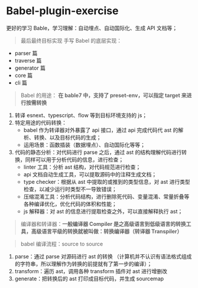 # Babel-plugin-exercise

更好的学习 Bable，学习理解：自动埋点、自动国际化、生成 API 文档等；

> 最后最终目标实现 手写 Babel 的底层实现：

- parser 篇
- traverse 篇
- generator 篇
- core 篇
- cli 篇

> Babel 的用途： **在 bable7 中，支持了 preset-env，可以指定 target 来进行按需转换**

1. 转译 esnext、typescript、flow 等到目标环境支持的 js；
2. 特定用途的代码转换：
   - babel 作为转译器对外暴露了 api 接口，通过 api 完成代码代 ast 的解析、转换、以及目标代码的生成；
   - 运用场景：函数插装（数据埋点）、自动国际化等等；
3. 代码的静态分析：对代码进行 parse 之后，通过 ast 的结构理解代码进行转换，同样可以用于分析代码的信息，进行检查；
   - linter 工具：分析 ast 结构，对代码规范进行检查；
   - api 文档自动生成工具，可以提取源码中的注释生成文档；
   - type checker：根据从 ast 中提取的或推到的类型信息，对 ast 进行类型检查，以减少运行时类型不一导致错误；
   - 压缩混淆工具：分析代码结构，进行删除死代码、变量混淆、常量折叠等各种编译优化，优化代码的体积和性能；
   - js 解释器：对 ast 的信息进行提取检查之外，可以直接解释执行 ast；

> 编译器和转译器：**一般编译器 Compiler 是之高级语言到低级语言的转换工具，高级语言平级的转换就被叫做：转换编译器（转译器 Transpiler）**

> babel 编译流程：source to source

1. parse：通过 parse 对源码进行 ast 的转换 （计算机并不认识有语法格式组成的字符串，所以理解作为转换的前提就有了第一步的编译）；
2. transform：遍历 ast，调用各种 transform 插件对 ast 进行增删改
3. generate：把转换后的 ast 打印成目标代码，并生成 sourcemap
